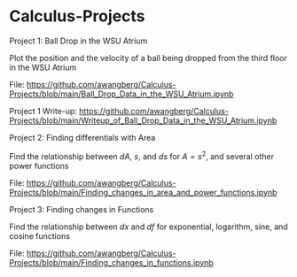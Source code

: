 # Calculus-Projects

Project 1:  Ball Drop in the WSU Atrium

  Plot the position and the velocity of a ball being dropped from the third floor in the WSU Atrium

  File:  https://github.com/awangberg/Calculus-Projects/blob/main/Ball_Drop_Data_in_the_WSU_Atrium.ipynb

  Project 1 Write-up:  https://github.com/awangberg/Calculus-Projects/blob/main/Writeup_of_Ball_Drop_Data_in_the_WSU_Atrium.ipynb

Project 2: Finding differentials with Area

  Find the relationship between $dA$, $s$, and $ds$ for $A = s^2$, and several other power functions
  
  File:  https://github.com/awangberg/Calculus-Projects/blob/main/Finding_changes_in_area_and_power_functions.ipynb
  
Project 3:  Finding changes in Functions

  Find the relationship between $dx$ and $df$ for exponential, logarithm, sine, and cosine functions
  
  File:  https://github.com/awangberg/Calculus-Projects/blob/main/Finding_changes_in_functions.ipynb
